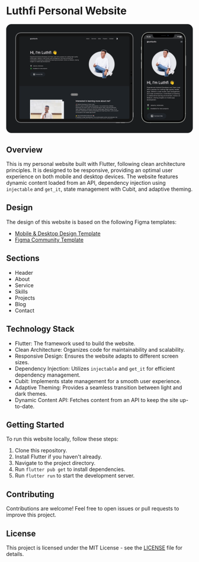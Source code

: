 # Luthfi Personal Website

![Preview](https://github.com/luthfiarifin/personal-app/blob/main/screenshots/preview.png)

## Overview

This is my personal website built with Flutter, following clean architecture principles. It is designed to be responsive, providing an optimal user experience on both mobile and desktop devices. The website features dynamic content loaded from an API, dependency injection using `injectable` and `get_it`, state management with Cubit, and adaptive theming.

## Design

The design of this website is based on the following Figma templates:
- [Mobile & Desktop Design Template](https://www.figma.com/file/PmP6XInamykx0NO3gnKj8K/Personal-Portfolio-Website-Template-%7C-Mobile-%26-Desktop-(Community)?type=design&node-id=0%3A1&mode=design&t=lfokPQpcNTORM219-1)
- [Figma Community Template](https://www.figma.com/community/file/1262992249991763120/Personal-Portfolio-Website-Template-%7C-Mobile-%26-Desktop)

## Sections

- Header
- About
- Service
- Skills
- Projects
- Blog
- Contact

## Technology Stack

- Flutter: The framework used to build the website.
- Clean Architecture: Organizes code for maintainability and scalability.
- Responsive Design: Ensures the website adapts to different screen sizes.
- Dependency Injection: Utilizes `injectable` and `get_it` for efficient dependency management.
- Cubit: Implements state management for a smooth user experience.
- Adaptive Theming: Provides a seamless transition between light and dark themes.
- Dynamic Content API: Fetches content from an API to keep the site up-to-date.

## Getting Started

To run this website locally, follow these steps:

1. Clone this repository.
2. Install Flutter if you haven't already.
3. Navigate to the project directory.
4. Run `flutter pub get` to install dependencies.
5. Run `flutter run` to start the development server.

## Contributing

Contributions are welcome! Feel free to open issues or pull requests to improve this project.

## License

This project is licensed under the MIT License - see the [LICENSE](https://github.com/luthfiarifin/personal-app/blob/main/LICENSE) file for details.

